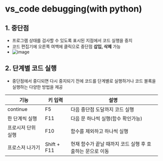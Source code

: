 # vs_code debugging(with python)
## 1. 중단점
- 프로그램 상태를 검사할 수 있도록 표시된 지점에서 코드 실행을 중지
- 코드 편집기에 오른쪽 여백에 클릭으로 중단점 **삽입, 삭제** 가능
- ![image](https://user-images.githubusercontent.com/77317312/111248143-ae9b9380-864c-11eb-8aad-7457cbff2688.png)

## 2. 단계별 코드 실행
- 중단점에서 중디되면 다시 중지되기 전에 코드를 단계별로 실행하거나 코드 블록을 실행하는 다양한 방법을 제공

| 기능 | 키 입력 | 설명|
|--|--|--|
| continue | F5 | 다음 중단점 도달까지 코드 실행 |
| 한 단계씩 실행 | F11 | 다음 문 하나씩 실행(함수 확인가능) |
| 프로시저 단위 실행 | F10 | 함수를 제외하고 하나씩 실행 |
| 프로스저 나가기 | Shift + F11 | 현재 함수가 끝날 때까지 코드 실행 후 호출하는 문으로 이동 |
